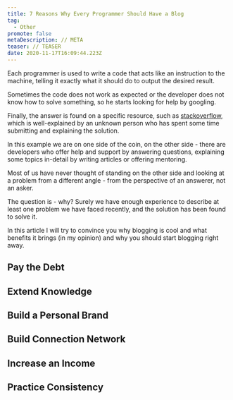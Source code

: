 ```yaml
---
title: 7 Reasons Why Every Programmer Should Have a Blog
tag:
  - Other
promote: false
metaDescription: // META
teaser: // TEASER
date: 2020-11-17T16:09:44.223Z
---
```

Each programmer is used to write a code that acts like an instruction to the machine, telling it exactly what it should do to output the desired result.

Sometimes the code does not work as expected or the developer does not know how to solve something, so he starts looking for help by googling.

Finally, the answer is found on a specific resource, such as [stackoverflow](https://stackoverflow.com/), which is well-explained by an unknown person who has spent some time submitting and explaining the solution.

In this example we are on one side of the coin, on the other side - there are developers who offer help and support by answering questions, explaining some topics in-detail by writing articles or offering mentoring.

Most of us have never thought of standing on the other side and looking at a problem from a different angle - from the perspective of an answerer, not an asker.

The question is - why? Surely we have enough experience to describe at least one problem we have faced recently, and the solution has been found to solve it.

In this article I will try to convince you why blogging is cool and what benefits it brings (in my opinion) and why you should start blogging right away.

## Pay the Debt

## Extend Knowledge

## Build a Personal Brand

## Build Connection Network

## Increase an Income

## Practice Consistency